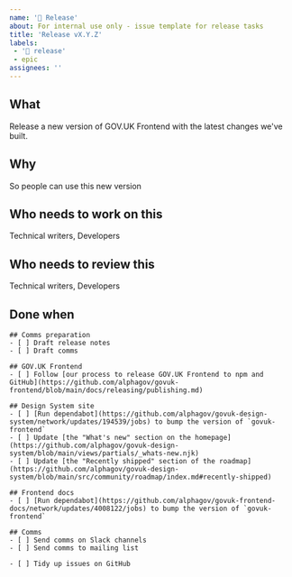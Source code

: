 ```yaml
---
name: '🚀 Release'
about: For internal use only - issue template for release tasks
title: 'Release vX.Y.Z'
labels: 
 - '🚀 release'
 - epic
assignees: ''
---
```


<!--

  This is a template for issues tracking the tasks we need to go through when releasing
  a new version of GOV.UK Template. Feel free to amend the content in the different sections,
  especially the task lists as there may be extra tasks specific to the release at hand.

-->

## What

Release a new version of GOV.UK Frontend with the latest changes we've built.

## Why

So people can use this new version

## Who needs to work on this

Technical writers, Developers

## Who needs to review this

Technical writers, Developers

## Done when

```[tasklist]
## Comms preparation
- [ ] Draft release notes
- [ ] Draft comms
```

```[tasklist]
## GOV.UK Frontend
- [ ] Follow [our process to release GOV.UK Frontend to npm and GitHub](https://github.com/alphagov/govuk-frontend/blob/main/docs/releasing/publishing.md)
```

```[tasklist]
## Design System site
- [ ] [Run dependabot](https://github.com/alphagov/govuk-design-system/network/updates/194539/jobs) to bump the version of `govuk-frontend`
- [ ] Update [the "What's new" section on the homepage](https://github.com/alphagov/govuk-design-system/blob/main/views/partials/_whats-new.njk)
- [ ] Update [the "Recently shipped" section of the roadmap](https://github.com/alphagov/govuk-design-system/blob/main/src/community/roadmap/index.md#recently-shipped)
```

```[tasklist]
## Frontend docs
- [ ] [Run dependabot](https://github.com/alphagov/govuk-frontend-docs/network/updates/4008122/jobs) to bump the version of `govuk-frontend`
```

```[tasklist]
## Comms
- [ ] Send comms on Slack channels
- [ ] Send comms to mailing list
```

```[tasklist]
- [ ] Tidy up issues on GitHub
```
